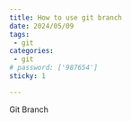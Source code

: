 ```yaml
---
title: How to use git branch 
date: 2024/05/09
tags:
 - git
categories:
 - git
# password: ['987654']
sticky: 1

---
```


Git Branch 